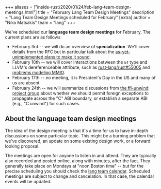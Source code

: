 +++
aliases = ["inside-rust/2020/01/24/feb-lang-team-design-meetings.html"]
title = "February Lang Team Design Meetings"
description = "Lang Team Design Meetings scheduled for February"
[extra]
author = "Niko Matsakis"
team = "lang"
+++

We've scheduled our **language team design meetings** for February. The current plans are as follows:

* February 3rd -- we will do an overview of **specialization**. We'll cover details from the RFC but in particular talk about the [as-yet-unimplemented plans to make it sound](http://aturon.github.io/tech/2018/04/05/sound-specialization/).
* February 10th -- we will cover interactions between the `&T` type and LLVM's dereferenceable attribute, such as [rust-lang/rust#55005](https://github.com/rust-lang/rust/issues/55005) and [problems modeling MMIO](https://github.com/japaric/volatile-register/issues/10).
* February 17th -- no meeting, it is President's Day in the US and many of us are absent
* February 24th -- we will summarize discussions from [the ffi-unwind project group] about whether we should permit foreign exceptions to propagate across the "C" ABI boundary, or establish a separate ABI (e.g., "C unwind") for such cases.

[the ffi-unwind project group]: https://github.com/rust-lang/project-ffi-unwind

## About the language team design meetings

The idea of the design meeting is that it's a time for us to have
in-depth discussions on some particular topic. This might be a burning
problem that we've discovered, an update on some existing design work,
or a forward looking proposal.

The meetings are open for anyone to listen in and attend. They are
typically also recorded and posted online, along with minutes, after
the fact. They generally take place on Mondays at "noon Boston time"
-- but for the precise scheduling you should check the [lang team
calendar]. Scheduled meetings are subject to change and
cancelation. In that case, the calendar events will be updated.

[lang team calendar]: https://github.com/rust-lang/lang-team/#meeting-calendar
